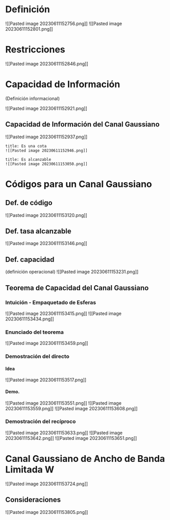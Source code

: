 # Definición

![[Pasted image 20230611152756.png]]
![[Pasted image 20230611152801.png]]

# Restricciones

![[Pasted image 20230611152846.png]]

# Capacidad de Información
(Definición informacional)

![[Pasted image 20230611152921.png]]

## Capacidad de Información del Canal Gaussiano

![[Pasted image 20230611152937.png]]

```ad-tip
title: Es una cota
![[Pasted image 20230611152946.png]]
```

```ad-tip
title: Es alcanzable
![[Pasted image 20230611153050.png]]
```

# Códigos para un Canal Gaussiano

## Def. de código
![[Pasted image 20230611153120.png]]

## Def. tasa alcanzable
![[Pasted image 20230611153146.png]]

## Def. capacidad
(definición operacional)
![[Pasted image 20230611153231.png]]

## Teorema de Capacidad del Canal Gaussiano

### Intuición - Empaquetado de Esferas
![[Pasted image 20230611153415.png]]
![[Pasted image 20230611153434.png]]

### Enunciado del teorema
![[Pasted image 20230611153459.png]]

### Demostración del directo
#### Idea
![[Pasted image 20230611153517.png]]
#### Demo.
![[Pasted image 20230611153551.png]]
![[Pasted image 20230611153559.png]]
![[Pasted image 20230611153608.png]]

### Demostración del recíproco
![[Pasted image 20230611153633.png]]
![[Pasted image 20230611153642.png]]
![[Pasted image 20230611153651.png]]

# Canal Gaussiano de Ancho de Banda Limitada W

![[Pasted image 20230611153724.png]]

## Consideraciones
![[Pasted image 20230611153805.png]]





































